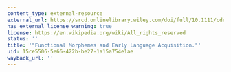 ```yaml
---
content_type: external-resource
external_url: https://srcd.onlinelibrary.wiley.com/doi/full/10.1111/cdep.12052
has_external_license_warning: true
license: https://en.wikipedia.org/wiki/All_rights_reserved
status: ''
title: '"Functional Morphemes and Early Language Acquisition."'
uid: 15ce5506-5e66-422b-be27-1a15a754e1ae
wayback_url: ''
---
```

